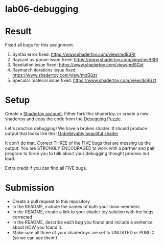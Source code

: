 # lab06-debugging

# Result
Fixed all bugs for this assignment.
1. Syntax error fixed: https://www.shadertoy.com/view/mdB3Rt
2. Raycast uv param issue fixed: https://www.shadertoy.com/view/msB3Rt
3. Resolution issue fixed: https://www.shadertoy.com/view/mdSGzt
4. Raymarch iterations issue fixed: https://www.shadertoy.com/view/mdBGzt
5. Specular material issue fixed: https://www.shadertoy.com/view/dsBGzt

# Setup 

Create a [Shadertoy account](https://www.shadertoy.com/). Either fork this shadertoy, or create a new shadertoy and copy the code from the [Debugging Puzzle](https://www.shadertoy.com/view/flGfRc).

Let's practice debugging! We have a broken shader. It should produce output that looks like this:
[Unbelievably beautiful shader](https://user-images.githubusercontent.com/1758825/200729570-8e10a37a-345d-4aff-8eff-6baf54a32a40.webm)

It don't do that. Correct THREE of the FIVE bugs that are messing up the output. You are STRONGLY ENCOURAGED to work with a partner and pair program to force you to talk about your debugging thought process out loud.

Extra credit if you can find all FIVE bugs.

# Submission
- Create a pull request to this repository
- In the README, include the names of both your team members
- In the README, create a link to your shader toy solution with the bugs corrected
- In the README, describe each bug you found and include a sentence about HOW you found it.
- Make sure all three of your shadertoys are set to UNLISTED or PUBLIC (so we can see them!)
